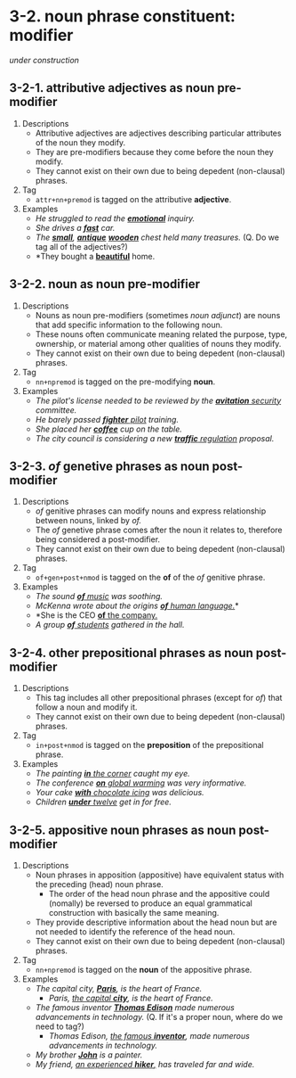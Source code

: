 # 3-2. noun phrase constituent: modifier

*under construction* 

## 3-2-1. attributive adjectives as noun pre-modifier
1. Descriptions
   - Attributive adjectives are adjectives describing particular attributes of the noun they modify.
   - They are pre-modifiers because they come before the noun they modify.
   - They cannot exist on their own due to being depedent (non-clausal) phrases.
2. Tag
   - `attr+nn+premod` is tagged on the attributive **adjective**.
3. Examples
   - *He struggled to read the <ins>**emotional**</ins> inquiry.* 
   - *She drives a <ins>**fast**</ins> car.*
   - *The <ins>**small**</ins>, <ins>**antique**</ins> <ins>**wooden**</ins> chest held many treasures.* (Q. Do we tag all of the adjectives?)
   - *They bought a <ins>**beautiful**</ins> home.

## 3-2-2. noun as noun pre-modifier
1. Descriptions
   - Nouns as noun pre-modifiers (sometimes *noun adjunct*) are nouns that add specific information to the following noun.
   - These nouns often communicate meaning related the purpose, type, ownership, or material among other qualities of nouns they modify.
   - They cannot exist on their own due to being depedent (non-clausal) phrases.
2. Tag
   - `nn+npremod` is tagged on the pre-modifying **noun**. 
3. Examples
   - *The pilot's license needed to be reviewed by the <ins>**avitation** security</ins> committee.*
   - *He barely passed <ins>**fighter** pilot</ins> training.*
   - *She placed her <ins>**coffee**</ins> cup on the table.*
   - *The city council is considering a new <ins>**traffic** regulation</ins> proposal.*

## 3-2-3. *of* genetive phrases as noun post-modifier
1. Descriptions
   - *of* genitive phrases can modify nouns and express relationship between nouns, linked by *of.*
   - The *of* genetive phrase comes after the noun it relates to, therefore being considered a post-modifier.
   - They cannot exist on their own due to being depedent (non-clausal) phrases.
2. Tag
   - `of+gen+post+nmod` is tagged on the **of** of the *of* genitive phrase.
3. Examples
   - *The sound <ins>**of** music</ins> was soothing.*
   - *McKenna wrote about the origins <ins>**of** human language.</ins>**
   - *She is the CEO <ins>**of** the company.</ins>
   - *A group <ins>**of** students</ins> gathered in the hall.*
   
## 3-2-4. other prepositional phrases as noun post-modifier
1. Descriptions
   - This tag includes all other prepositional phrases (except for *of*) that follow a noun and modify it.
   - They cannot exist on their own due to being depedent (non-clausal) phrases.
2. Tag
   - `in+post+nmod` is tagged on the **preposition** of the prepositional phrase.
3. Examples
   - *The painting <ins>**in** the corner</ins> caught my eye.*
   - *The conference <ins>**on** global warming</ins> was very informative.*
   - *Your cake <ins>**with** chocolate icing</ins> was delicious.*
   - *Children <ins>**under** twelve</ins> get in for free.*

## 3-2-5. appositive noun phrases as noun post-modifier
1. Descriptions
   - Noun phrases in apposition (appositive) have equivalent status with the preceding (head) noun phrase.
       - The order of the head noun phrase and the appositive could (nomally) be reversed to produce an equal grammatical construction with basically the same meaning.
   - They provide descriptive information about the head noun but are not needed to identify the reference of the head noun.
   - They cannot exist on their own due to being depedent (non-clausal) phrases.
2. Tag
   - `nn+npremod` is tagged on the **noun** of the appositive phrase. 
3. Examples
   - *The capital city, <ins>**Paris**</ins>, is the heart of France.*
       - *Paris, <ins>the capital **city**</ins>, is the heart of France.* 
   - *The famous inventor <ins>**Thomas Edison**</ins> made numerous advancements in technology.* (Q. If it's a proper noun, where do we need to tag?)
       - *Thomas Edison, <ins>the famous **inventor**</ins>, made numerous advancements in technology.*
   - *My brother <ins>**John**</ins> is a painter.*
   - *My friend, <ins>an experienced **hiker**,</ins> has traveled far and wide.*